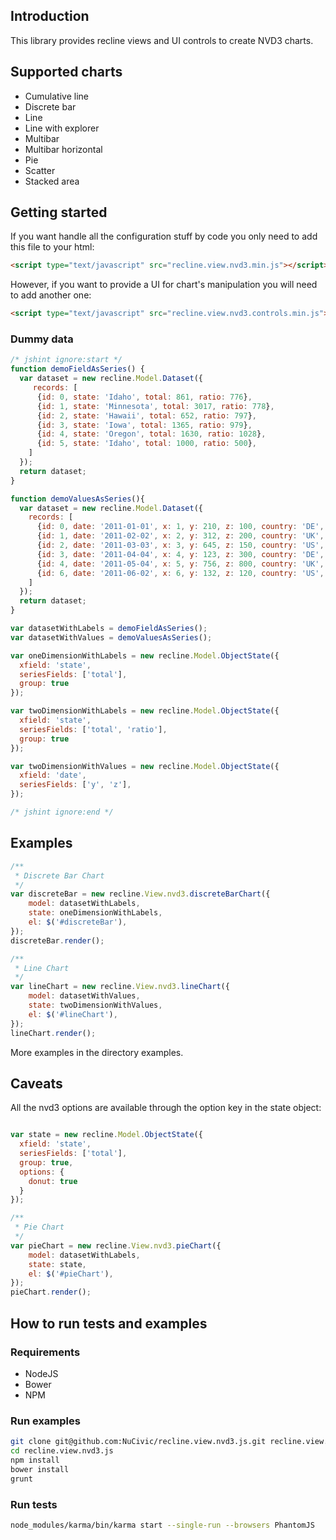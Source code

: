 ## Introduction
This library provides recline views and UI controls to create NVD3 charts.

## Supported charts
 - Cumulative line
 - Discrete bar
 - Line
 - Line with explorer
 - Multibar
 - Multibar horizontal
 - Pie
 - Scatter
 - Stacked area 

## Getting started

If you want handle all the configuration stuff by code you only need to add this file to your html:

```html
<script type="text/javascript" src="recline.view.nvd3.min.js"></script>
```

However, if you want to provide a UI for chart's manipulation you will need to add another one:

```html
<script type="text/javascript" src="recline.view.nvd3.controls.min.js"></script>
```


### Dummy data
```javascript
/* jshint ignore:start */
function demoFieldAsSeries() {
  var dataset = new recline.Model.Dataset({
     records: [
      {id: 0, state: 'Idaho', total: 861, ratio: 776},
      {id: 1, state: 'Minnesota', total: 3017, ratio: 778},
      {id: 2, state: 'Hawaii', total: 652, ratio: 797},
      {id: 3, state: 'Iowa', total: 1365, ratio: 979},
      {id: 4, state: 'Oregon', total: 1630, ratio: 1028},
      {id: 5, state: 'Idaho', total: 1000, ratio: 500},
    ]
  });
  return dataset;
}

function demoValuesAsSeries(){
  var dataset = new recline.Model.Dataset({
    records: [
      {id: 0, date: '2011-01-01', x: 1, y: 210, z: 100, country: 'DE', title: 'first', lat:52.56, lon:13.40},
      {id: 1, date: '2011-02-02', x: 2, y: 312, z: 200, country: 'UK', title: 'second', lat:54.97, lon:-1.60},
      {id: 2, date: '2011-03-03', x: 3, y: 645, z: 150, country: 'US', title: 'third', lat:40.00, lon:-75.5},
      {id: 3, date: '2011-04-04', x: 4, y: 123, z: 300, country: 'DE', title: 'fourth', lat:57.27, lon:-6.20},
      {id: 4, date: '2011-05-04', x: 5, y: 756, z: 800, country: 'UK', title: 'fifth', lat:51.58, lon:0},
      {id: 6, date: '2011-06-02', x: 6, y: 132, z: 120, country: 'US', title: 'sixth', lat:51.04, lon:7.9},
    ]
  });
  return dataset;
}

var datasetWithLabels = demoFieldAsSeries();
var datasetWithValues = demoValuesAsSeries();

var oneDimensionWithLabels = new recline.Model.ObjectState({
  xfield: 'state',
  seriesFields: ['total'],
  group: true
});

var twoDimensionWithLabels = new recline.Model.ObjectState({
  xfield: 'state',
  seriesFields: ['total', 'ratio'],
  group: true
});

var twoDimensionWithValues = new recline.Model.ObjectState({
  xfield: 'date',
  seriesFields: ['y', 'z'],
});

/* jshint ignore:end */
```

## Examples

```javascript
/**
 * Discrete Bar Chart
 */
var discreteBar = new recline.View.nvd3.discreteBarChart({
    model: datasetWithLabels,
    state: oneDimensionWithLabels,
    el: $('#discreteBar'),
});
discreteBar.render();

/**
 * Line Chart
 */
var lineChart = new recline.View.nvd3.lineChart({
    model: datasetWithValues,
    state: twoDimensionWithValues,
    el: $('#lineChart'),
});
lineChart.render();  
```

More examples in the directory examples.

## Caveats
All the nvd3 options are available through the option key in the state object:

```javascript

var state = new recline.Model.ObjectState({
  xfield: 'state',
  seriesFields: ['total'],
  group: true,
  options: {
    donut: true
  }
});

/**
 * Pie Chart
 */
var pieChart = new recline.View.nvd3.pieChart({
    model: datasetWithLabels,
    state: state,
    el: $('#pieChart'),
});
pieChart.render();
```

## How to run tests and examples

### Requirements
- NodeJS
- Bower
- NPM

### Run examples
```bash
git clone git@github.com:NuCivic/recline.view.nvd3.js.git recline.view.nvd3.js
cd recline.view.nvd3.js
npm install
bower install
grunt
```

### Run tests
```bash
node_modules/karma/bin/karma start --single-run --browsers PhantomJS
```

